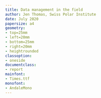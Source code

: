 ```yaml
---
title: Data management in the field
author: Jen Thomas, Swiss Polar Institute
date: July 2020
papersize: a4
geometry:
- top=25mm
- left=20mm
- bottom=25mm
- right=20mm
- heightrounded
classoption:
- oneside
documentclass:
- report
mainfont:
- Times.ttf
monofont:
- AndaleMono
---
```

